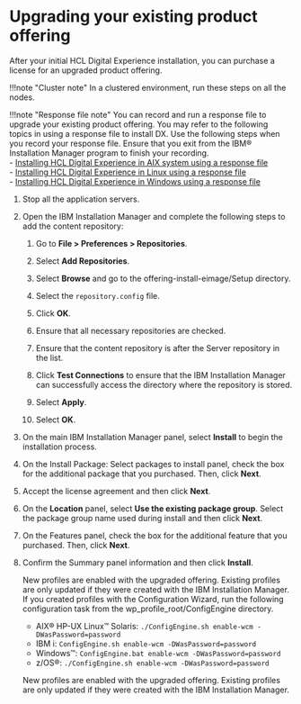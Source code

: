 # Upgrading your existing product offering

After your initial HCL Digital Experience installation, you can purchase a license for an upgraded product offering.

!!!note "Cluster note"
    In a clustered environment, run these steps on all the nodes.

!!!note "Response file note"
    You can record and run a response file to upgrade your existing product offering. You may refer to the following topics in using a response file to install DX. Use the following steps when you record your response file. Ensure that you exit from the IBM® Installation Manager program to finish your recording. <br> - [Installing HCL Digital Experience in AIX system using a response file](../../install/traditional/installing_dx/aix/running_install/install_with_responsefile/index.md) <br> - [Installing HCL Digital Experience in Linux using a response file](../../install/traditional/installing_dx/linux/running_install/install_with_responsefile/index.md)<br> - [Installing HCL Digital Experience in Windows using a response file](../../install/traditional/installing_dx/windows/running_install/install_with_responsefile/index.md)

1.  Stop all the application servers.

2.  Open the IBM Installation Manager and complete the following steps to add the content repository:

    1.  Go to **File > Preferences > Repositories**.

    2.  Select **Add Repositories**.

    3.  Select **Browse** and go to the offering-install-eimage/Setup directory.

    4.  Select the `repository.config` file.

    5.  Click **OK**.

    6.  Ensure that all necessary repositories are checked.

    7.  Ensure that the content repository is after the Server repository in the list.

    8.  Click **Test Connections** to ensure that the IBM Installation Manager can successfully access the directory where the repository is stored.

    9.  Select **Apply**.

    10. Select **OK**.

3.  On the main IBM Installation Manager panel, select **Install** to begin the installation process.

4.  On the Install Package: Select packages to install panel, check the box for the additional package that you purchased. Then, click **Next**.

5.  Accept the license agreement and then click **Next**.

6.  On the **Location** panel, select **Use the existing package group**. Select the package group name used during install and then click **Next**.

7.  On the Features panel, check the box for the additional feature that you purchased. Then, click **Next**.

8.  Confirm the Summary panel information and then click **Install**.

    New profiles are enabled with the upgraded offering. Existing profiles are only updated if they were created with the IBM Installation Manager. If you created profiles with the Configuration Wizard, run the following configuration task from the wp_profile_root/ConfigEngine directory.

    -   AIX® HP-UX Linux™ Solaris: `./ConfigEngine.sh enable-wcm -DWasPassword=password`
    -   IBM i: `ConfigEngine.sh enable-wcm -DWasPassword=password`
    -   Windows™: `ConfigEngine.bat enable-wcm -DWasPassword=password`
    -   z/OS®: `./ConfigEngine.sh enable-wcm -DWasPassword=password`

    New profiles are enabled with the upgraded offering. Existing profiles are only updated if they were created with the IBM Installation Manager.


